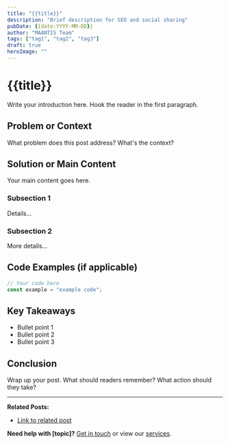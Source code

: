 ```yaml
---
title: "{{title}}"
description: "Brief description for SEO and social sharing"
pubDate: {{date:YYYY-MM-DD}}
author: "MAANTIS Team"
tags: ["tag1", "tag2", "tag3"]
draft: true
heroImage: ""
---
```


# {{title}}

Write your introduction here. Hook the reader in the first paragraph.

## Problem or Context

What problem does this post address? What's the context?

## Solution or Main Content

Your main content goes here.

### Subsection 1

Details...

### Subsection 2

More details...

## Code Examples (if applicable)

```typescript
// Your code here
const example = "example code";
```

## Key Takeaways

- Bullet point 1
- Bullet point 2
- Bullet point 3

## Conclusion

Wrap up your post. What should readers remember? What action should they take?

---

**Related Posts:**
- [Link to related post](/blog/related-post)

**Need help with [topic]?** [Get in touch](/about) or view our [services](/services).
